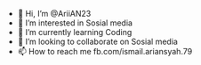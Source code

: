 - 👋 Hi, I’m @AriiAN23
- 👀 I’m interested in Sosial media
- 🌱 I’m currently learning Coding
- 💞️ I’m looking to collaborate on Sosial media
- 📫 How to reach me fb.com/ismail.ariansyah.79

<!---
AriiAN23/AriiAN23 is a ✨ special ✨ repository because its `README.md` (this file) appears on your GitHub profile.
You can click the Preview link to take a look at your changes.
--->
